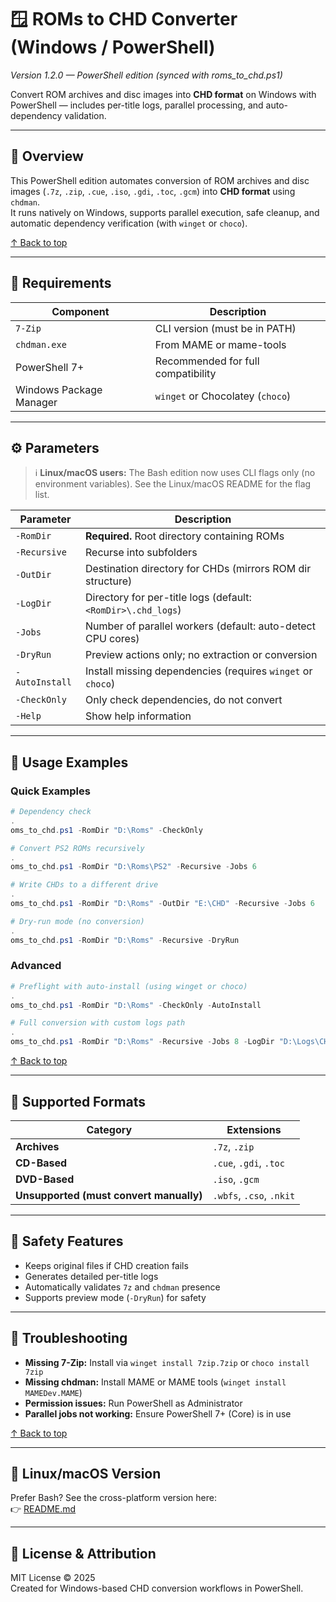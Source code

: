 # 🪟 ROMs to CHD Converter (Windows / PowerShell)

_Version 1.2.0 — PowerShell edition (synced with roms_to_chd.ps1)_

Convert ROM archives and disc images into **CHD format** on Windows with PowerShell — includes per-title logs, parallel processing, and auto-dependency validation.

---

## 🎯 Overview

This PowerShell edition automates conversion of ROM archives and disc images (`.7z`, `.zip`, `.cue`, `.iso`, `.gdi`, `.toc`, `.gcm`) into **CHD format** using `chdman`.  
It runs natively on Windows, supports parallel execution, safe cleanup, and automatic dependency verification (with `winget` or `choco`).

[↑ Back to top](#top)

---

## 🧰 Requirements

| Component | Description |
|------------|--------------|
| `7-Zip` | CLI version (must be in PATH) |
| `chdman.exe` | From MAME or mame-tools |
| PowerShell 7+ | Recommended for full compatibility |
| Windows Package Manager | `winget` or Chocolatey (`choco`) |

---

## ⚙️ Parameters

> ℹ️ **Linux/macOS users:** The Bash edition now uses CLI flags only (no environment variables). See the Linux/macOS README for the flag list.

| Parameter | Description |
|-----------|-------------|
| `-RomDir` | **Required.** Root directory containing ROMs |
| `-Recursive` | Recurse into subfolders |
| `-OutDir` | Destination directory for CHDs (mirrors ROM dir structure) |
| `-LogDir` | Directory for per-title logs (default: `<RomDir>\.chd_logs`) |
| `-Jobs` | Number of parallel workers (default: auto-detect CPU cores) |
| `-DryRun` | Preview actions only; no extraction or conversion |
| `-AutoInstall` | Install missing dependencies (requires `winget` or `choco`) |
| `-CheckOnly` | Only check dependencies, do not convert |
| `-Help` | Show help information |

---

## 🚀 Usage Examples

### Quick Examples

```powershell
# Dependency check
.oms_to_chd.ps1 -RomDir "D:\Roms" -CheckOnly

# Convert PS2 ROMs recursively
.oms_to_chd.ps1 -RomDir "D:\Roms\PS2" -Recursive -Jobs 6

# Write CHDs to a different drive
.oms_to_chd.ps1 -RomDir "D:\Roms" -OutDir "E:\CHD" -Recursive -Jobs 6

# Dry-run mode (no conversion)
.oms_to_chd.ps1 -RomDir "D:\Roms" -Recursive -DryRun
```

### Advanced

```powershell
# Preflight with auto-install (using winget or choco)
.oms_to_chd.ps1 -RomDir "D:\Roms" -CheckOnly -AutoInstall

# Full conversion with custom logs path
.oms_to_chd.ps1 -RomDir "D:\Roms" -Recursive -Jobs 8 -LogDir "D:\Logs\CHD"
```

[↑ Back to top](#top)

---

## 🧩 Supported Formats

| Category | Extensions |
|-----------|-------------|
| **Archives** | `.7z`, `.zip` |
| **CD-Based** | `.cue`, `.gdi`, `.toc` |
| **DVD-Based** | `.iso`, `.gcm` |
| **Unsupported (must convert manually)** | `.wbfs`, `.cso`, `.nkit` |

---

## 🧹 Safety Features

- Keeps original files if CHD creation fails  
- Generates detailed per-title logs  
- Automatically validates `7z` and `chdman` presence  
- Supports preview mode (`-DryRun`) for safety

---

## 🧾 Troubleshooting

- **Missing 7-Zip:** Install via `winget install 7zip.7zip` or `choco install 7zip`
- **Missing chdman:** Install MAME or MAME tools (`winget install MAMEDev.MAME`)
- **Permission issues:** Run PowerShell as Administrator
- **Parallel jobs not working:** Ensure PowerShell 7+ (Core) is in use

[↑ Back to top](#top)

---

## 🐧 Linux/macOS Version

Prefer Bash? See the cross-platform version here:  
👉 [README.md](./README.md)

---

## 📜 License & Attribution

MIT License © 2025  
Created for Windows-based CHD conversion workflows in PowerShell.
